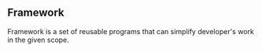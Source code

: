 ## Framework
Framework is a set of reusable programs that can simplify developer's work in the given scope.
         


